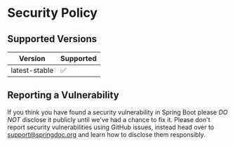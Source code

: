 # Security Policy

## Supported Versions

| Version       | Supported          |
|---------------|--------------------|
| latest-stable | :white_check_mark: |

## Reporting a Vulnerability

If you think you have found a security vulnerability in Spring Boot please *DO NOT*
disclose it publicly until we've had a chance to fix it. Please don't report security
vulnerabilities using GitHub issues, instead head over to support@springdoc.org and
learn how to disclose them responsibly.
